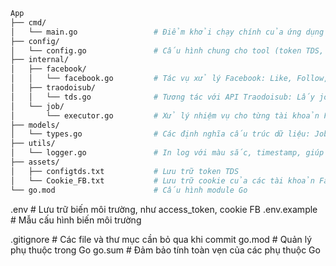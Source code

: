 
```bash
App
├── cmd/
│   └── main.go                 # Điểm khởi chạy chính của ứng dụng
├── config/
│   └── config.go               # Cấu hình chung cho tool (token TDS, delay, ...)
├── internal/
│   ├── facebook/
│   │   └── facebook.go         # Tác vụ xử lý Facebook: Like, Follow, Comment, Share
│   ├── traodoisub/
│   │   └── tds.go              # Tương tác với API Traodoisub: Lấy job, xác nhận, lấy xu
│   └── job/
│       └── executor.go         # Xử lý nhiệm vụ cho từng tài khoản Facebook, sử dụng concurrency
├── models/
│   └── types.go                # Các định nghĩa cấu trúc dữ liệu: Job, CookieUser, TDSProfile
├── utils/
│   └── logger.go               # In log với màu sắc, timestamp, giúp debug dễ dàng hơn
├── assets/
│   ├── configtds.txt           # Lưu trữ token TDS
│   └── Cookie_FB.txt           # Lưu trữ cookie của các tài khoản Facebook
└── go.mod                      # Cấu hình module Go
```

.env                            # Lưu trữ biến môi trường, như access_token, cookie FB
.env.example                    # Mẫu cấu hình biến môi trường

.gitignore                       # Các file và thư mục cần bỏ qua khi commit
go.mod                           # Quản lý phụ thuộc trong Go
go.sum                           # Đảm bảo tính toàn vẹn của các phụ thuộc Go


